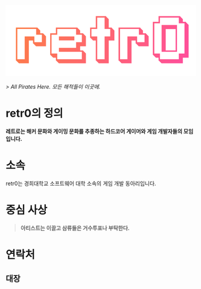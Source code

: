 <!-- TITLE: retr0 -->
<!-- SUBTITLE: 레트로(retr0) 동아리를 소개합니다 -->

![Logo](/uploads/logo.png "Logo")

*> All Pirates Here. 모든 해적들이 이곳에.*
# retr0의 정의

**레트로는 해커 문화와 게이밍 문화를 추종하는 하드코어 게이머와 게임 개발자들의 모임입니다.**

# 소속
retr0는 경희대학교 소프트웨어 대학 소속의 게임 개발 동아리입니다.

# 중심 사상
> **아티스트는 이끌고 삼류들은 거수투표나 부탁한다.**

# 연락처
## 대장
